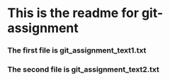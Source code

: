 # This is the readme for git-assignment
### The first file is git_assignment_text1.txt
### The second file is git_assignment_text2.txt 
